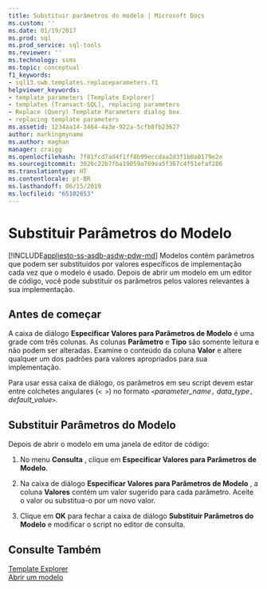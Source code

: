 ```yaml
---
title: Substituir parâmetros do modelo | Microsoft Docs
ms.custom: ''
ms.date: 01/19/2017
ms.prod: sql
ms.prod_service: sql-tools
ms.reviewer: ''
ms.technology: ssms
ms.topic: conceptual
f1_keywords:
- sql13.swb.templates.replaceparameters.f1
helpviewer_keywords:
- template parameters [Template Explorer]
- templates [Transact-SQL], replacing parameters
- Replace (Query) Template Parameters dialog box
- replacing template parameters
ms.assetid: 1234aa14-3464-4a3e-922a-5cfb8fb23627
author: markingmyname
ms.author: maghan
manager: craigg
ms.openlocfilehash: 7f81fcd7ad4f1ff8b99eccdaa2d3f1b0a0179e2e
ms.sourcegitcommit: 3026c22b7fba19059a769ea5f367c4f51efaf286
ms.translationtype: HT
ms.contentlocale: pt-BR
ms.lasthandoff: 06/15/2019
ms.locfileid: "65102653"
---
```

# <a name="replace-template-parameters"></a>Substituir Parâmetros do Modelo
[!INCLUDE[appliesto-ss-asdb-asdw-pdw-md](../../includes/appliesto-ss-asdb-asdw-pdw-md.md)]
Modelos contêm parâmetros que podem ser substituídos por valores específicos de implementação cada vez que o modelo é usado. Depois de abrir um modelo em um editor de código, você pode substituir os parâmetros pelos valores relevantes à sua implementação.  
  
## <a name="before-you-begin"></a>Antes de começar  
A caixa de diálogo **Especificar Valores para Parâmetros de Modelo** é uma grade com três colunas. As colunas **Parâmetro** e **Tipo** são somente leitura e não podem ser alteradas. Examine o conteúdo da coluna **Valor** e altere qualquer um dos padrões para valores apropriados para sua implementação.  
  
Para usar essa caixa de diálogo, os parâmetros em seu script devem estar entre colchetes angulares (`< >`) no formato `<`*parameter_name*`,` *data_type*`,` *default_value*`>`.  
  
## <a name="replace-template-parameters"></a>Substituir Parâmetros do Modelo  
Depois de abrir o modelo em uma janela de editor de código:  
  
1.  No menu **Consulta** , clique em **Especificar Valores para Parâmetros de Modelo**.  
  
2.  Na caixa de diálogo **Especificar Valores para Parâmetros de Modelo** , a coluna **Valores** contém um valor sugerido para cada parâmetro. Aceite o valor ou substitua-o por um novo valor.  
  
3.  Clique em **OK** para fechar a caixa de diálogo **Substituir Parâmetros do Modelo** e modificar o script no editor de consulta.  
  
## <a name="see-also"></a>Consulte Também  
[Template Explorer](../../ssms/template/template-explorer.md)  
[Abrir um modelo](../../ssms/template/open-a-template.md)  
  
